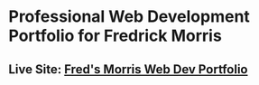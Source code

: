 # Professional Web Development Portfolio for Fredrick Morris

## Live Site: <a href="https://vercel.com/fmorris825/portfolio-v3/deployments">Fred's Morris Web Dev Portfolio</a>
